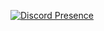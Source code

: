 [![Discord Presence](https://lanyard.cnrad.dev/api/481734993622728715)](https://discord.com/users/481734993622728715)
